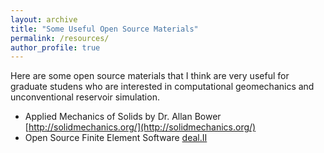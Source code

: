 ```yaml
---
layout: archive
title: "Some Useful Open Source Materials"
permalink: /resources/
author_profile: true
---
```


Here are some open source materials that I think are very useful for graduate studens who are interested in computational geomechanics and unconventional reservoir simulation.
 
- Applied Mechanics of Solids by Dr. Allan Bower [http://solidmechanics.org/](http://solidmechanics.org/)
- Open Source Finite Element Software [deal.II](https://www.dealii.org/developer/doxygen/deal.II/index.html)